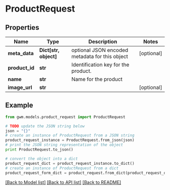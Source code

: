 # ProductRequest


## Properties
Name | Type | Description | Notes
------------ | ------------- | ------------- | -------------
**meta_data** | **Dict[str, object]** | optional JSON encoded metadata for this object | [optional] 
**product_id** | **str** | Identification key for the product. | 
**name** | **str** | Name for the product | 
**image_url** | **str** |  | [optional] 

## Example

```python
from gwm.models.product_request import ProductRequest

# TODO update the JSON string below
json = "{}"
# create an instance of ProductRequest from a JSON string
product_request_instance = ProductRequest.from_json(json)
# print the JSON string representation of the object
print ProductRequest.to_json()

# convert the object into a dict
product_request_dict = product_request_instance.to_dict()
# create an instance of ProductRequest from a dict
product_request_form_dict = product_request.from_dict(product_request_dict)
```
[[Back to Model list]](../README.md#documentation-for-models) [[Back to API list]](../README.md#documentation-for-api-endpoints) [[Back to README]](../README.md)



